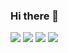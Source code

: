 ### Hi there 👋

<!--
**parkchangheon/parkchangheon** is a ✨ _special_ ✨ repository because its `README.md` (this file) appears on your GitHub profile.

Here are some ideas to get you started:

- 🔭 I’m currently working on ...
- 🌱 I’m currently learning ...
- 👯 I’m looking to collaborate on ...
- 🤔 I’m looking for help with ...
- 💬 Ask me about ...
- 📫 How to reach me: ...
- 😄 Pronouns: ...
- ⚡ Fun fact: ...
-->
<img src="https://img.shields.io/badge/C++-0094F5?style=flat-square&logo=C++&logoColor=yellow"/>
<img src="https://img.shields.io/badge/Android-3DDC84?style=flat-square&logo=UNREAL&logoColor=#191A1B"/>
<img src="https://img.shields.io/badge/Android-3DDC84?style=flat-square&logo=C#&logoColor=#26689A"/>
<img src="https://img.shields.io/badge/Android-3DDC84?style=flat-square&logo=UNITY&logoColor=#000000"/>
